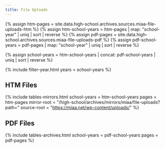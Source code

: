 ```yaml
---
title: File Uploads
---
```


{% assign htm-pages = site.data.high-school.archives.sources.miaa-file-uploads-htm %}
{% assign htm-school-years = htm-pages | map: "school-year" | uniq | sort | reverse %}
{% assign pdf-pages = site.data.high-school.archives.sources.miaa-file-uploads-pdf %}
{% assign pdf-school-years = pdf-pages | map: "school-year" | uniq | sort | reverse %}

{% assign school-years = htm-school-years | concat: pdf-school-years | uniq | sort | reverse %}

{% include filter-year.html
  years = school-years %}

## HTM Files

{% include tables-mirrors.html
  school-years = htm-school-years
  pages = htm-pages
  mirror-root = "/high-school/archives/mirrors/miaa/file-uploads?path="
  source-root = "https://miaa.net/wp-content/uploads/" %}

## PDF Files

{% include tables-archives.html
  school-years = pdf-school-years
  pages = pdf-pages %}
